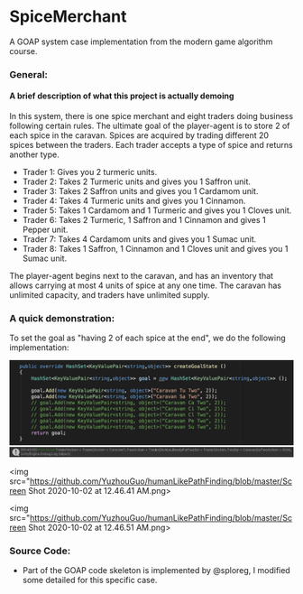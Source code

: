 # SpiceMerchant
A GOAP system case implementation from the modern game algorithm course.

### General:
#### A brief description of what this project is actually demoing
In this system, there is one spice merchant and eight traders doing business following certain rules. The ultimate goal of the player-agent is to store 2 of each spice in the caravan. Spices are acquired by trading different 20 spices between the traders. Each trader accepts a type of spice and returns another type.

* Trader 1: Gives you 2 turmeric units.
* Trader 2: Takes 2 Turmeric units and gives you 1 Saffron unit.
* Trader 3: Takes 2 Saffron units and gives you 1 Cardamom unit.
* Trader 4: Takes 4 Turmeric units and gives you 1 Cinnamon.
* Trader 5: Takes 1 Cardamom and 1 Turmeric and gives you 1 Cloves unit.
* Trader 6: Takes 2 Turmeric, 1 Saffron and 1 Cinnamon and gives 1 Pepper unit.
* Trader 7: Takes 4 Cardamom units and gives you 1 Sumac unit.
* Trader 8: Takes 1 Saffron, 1 Cinnamon and 1 Cloves unit and gives you 1 Sumac unit.

The player-agent begins next to the caravan, and has an inventory that allows carrying at most 4 units of spice at any
one time. The caravan has unlimited capacity, and traders have unlimited supply.

### A quick demonstration:
To set the goal as "having 2 of each spice at the end", we do the following implementation:

  <img src="https://github.com/YuzhouGuo/SpiceMerchant/blob/master/GitHub_Demos/Screen Shot 2020-10-06 at 12.32.00 AM.png">
  
  <img src="https://github.com/YuzhouGuo/SpiceMerchant/blob/master/GitHub_Demos/Screen Shot 2020-10-02 at 12.47.32 AM.png">

  <img src="https://github.com/YuzhouGuo/humanLikePathFinding/blob/master/Screen Shot 2020-10-02 at 12.46.41 AM.png>

  <img src="https://github.com/YuzhouGuo/humanLikePathFinding/blob/master/Screen Shot 2020-10-02 at 12.46.51 AM.png>

### Source Code:
* Part of the GOAP code skeleton is implemented by @sploreg, I modified some detailed for this specific case.
